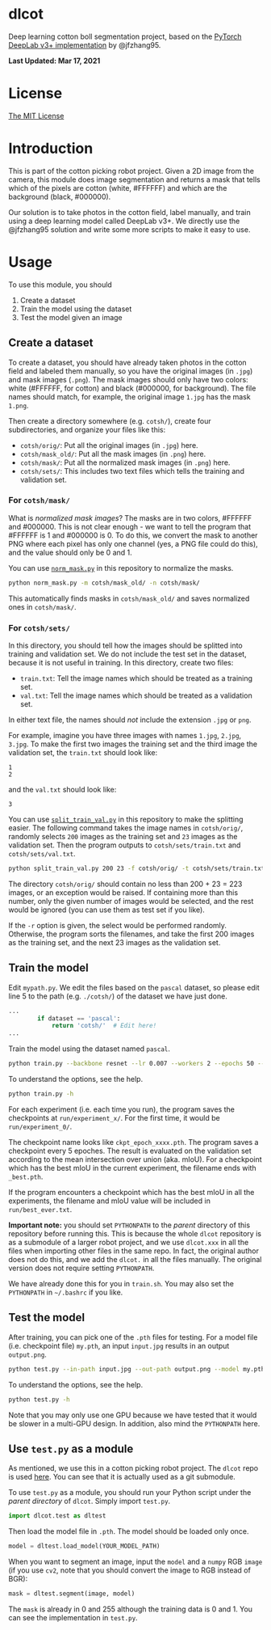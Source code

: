 # dlcot

Deep learning cotton boll segmentation project, based on the [PyTorch DeepLab v3+ implementation](https://github.com/jfzhang95/pytorch-deeplab-xception) by @jfzhang95.

**Last Updated: Mar 17, 2021**

# License

[The MIT License](LICENSE)

# Introduction

This is part of the cotton picking robot project. Given a 2D image from the camera, this module does image segmentation and returns a mask that tells which of the pixels are cotton (white, #FFFFFF) and which are the background (black, #000000).

Our solution is to take photos in the cotton field, label manually, and train using a deep learning model called DeepLab v3+. We directly use the @jfzhang95 solution and write some more scripts to make it easy to use.

# Usage

To use this module, you should
1. Create a dataset
2. Train the model using the dataset
3. Test the model given an image

## Create a dataset

To create a dataset, you should have already taken photos in the cotton field and labeled them manually, so you have the original images (in `.jpg`) and mask images (`.png`). The mask images should only have two colors: white (#FFFFFF, for cotton) and black (#000000, for background). The file names should match, for example, the original image `1.jpg` has the mask `1.png`.

Then create a directory somewhere (e.g. `cotsh/`), create four subdirectories, and organize your files like this:
- `cotsh/orig/`: Put all the original images (in `.jpg`) here.
- `cotsh/mask_old/`: Put all the mask images (in `.png`) here.
- `cotsh/mask/`: Put all the normalized mask images (in `.png`) here.
- `cotsh/sets/`: This includes two text files which tells the training and validation set.

### For `cotsh/mask/`

What is *normalized mask images*? The masks are in two colors, #FFFFFF and #000000. This is not clear enough - we want to tell the program that #FFFFFF is 1 and #000000 is 0. To do this, we convert the mask to another PNG where each pixel has only one channel (yes, a PNG file could do this), and the value should only be 0 and 1.

You can use [`norm_mask.py`](norm_mask.py) in this repository to normalize the masks.
```sh
python norm_mask.py -m cotsh/mask_old/ -n cotsh/mask/
```
This automatically finds masks in `cotsh/mask_old/` and saves normalized ones in `cotsh/mask/`.

### For `cotsh/sets/`

In this directory, you should tell how the images should be splitted into training and validation set. We do not include the test set in the dataset, because it is not useful in training. In this directory, create two files:
- `train.txt`: Tell the image names which should be treated as a training set.
- `val.txt`: Tell the image names which should be treated as a validation set.

In either text file, the names should *not* include the extension `.jpg` or `png`.

For example, imagine you have three images with names `1.jpg`, `2.jpg`, `3.jpg`. To make the first two images the training set and the third image the validation set, the `train.txt` should look like:
```
1
2
```
and the `val.txt` should look like:
```
3
```
You can use [`split_train_val.py`](split_train_val.py) in this repository to make the splitting easier. The following command takes the image names in `cotsh/orig/`, randomly selects `200` images as the training set and `23` images as the validation set. Then the program outputs to `cotsh/sets/train.txt` and `cotsh/sets/val.txt`.
```sh
python split_train_val.py 200 23 -f cotsh/orig/ -t cotsh/sets/train.txt -v cotsh/sets/val.txt -r
```
The directory `cotsh/orig/` should contain no less than 200 + 23 = 223 images, or an exception would be raised. If containing more than this number, only the given number of images would be selected, and the rest would be ignored (you can use them as test set if you like).

If the `-r` option is given, the select would be performed randomly. Otherwise, the program sorts the filenames, and take the first 200 images as the training set, and the next 23 images as the validation set.

## Train the model

Edit `mypath.py`. We edit the files based on the `pascal` dataset, so please edit line 5 to the path (e.g. `./cotsh/`) of the dataset we have just done.
```python
...
        if dataset == 'pascal':
            return 'cotsh/'  # Edit here!
...
```
Train the model using the dataset named `pascal`.
```sh
python train.py --backbone resnet --lr 0.007 --workers 2 --epochs 50 --eval-interval 1 --dataset pascal --directory run/ --gpu-ids 0,1
```
To understand the options, see the help.
```sh
python train.py -h
```

For each experiment (i.e. each time you run), the program saves the checkpoints at `run/experiment_x/`. For the first time, it would be `run/experiment_0/`.

The checkpoint name looks like `ckpt_epoch_xxxx.pth`. The program saves a checkpoint every 5 epoches. The result is evaluated on the validation set according to the mean intersection over union (aka. mIoU). For a checkpoint which has the best mIoU in the current experiment, the filename ends with `_best.pth`.

If the program encounters a checkpoint which has the best mIoU in all the experiments, the filename and mIoU value will be included in `run/best_ever.txt`.

**Important note:** you should set `PYTHONPATH` to the *parent* directory of this repository before running this. This is because the whole `dlcot` repository is as a submodule of a larger robot project, and we use `dlcot.xxx` in all the files when importing other files in the same repo. In fact, the original author does not do this, and we add the `dlcot.` in all the files manually. The original version does not require setting `PYTHONPATH`.

We have already done this for you in `train.sh`. You may also set the `PYTHONPATH` in `~/.bashrc` if you like.

## Test the model

After training, you can pick one of the `.pth` files for testing. For a model file (i.e. checkpoint file) `my.pth`, an input `input.jpg` results in an output `output.png`.
```sh
python test.py --in-path input.jpg --out-path output.png --model my.pth --gpu 0
```
To understand the options, see the help.
```sh
python test.py -h
```
Note that you may only use one GPU because we have tested that it would be slower in a multi-GPU design. In addition, also mind the `PYTHONPATH` here.

## Use `test.py` as a module

As mentioned, we use this in a cotton picking robot project. The `dlcot` repo is used [here](https://github.com/houjiawei11/cotton_seg_ros/tree/master/cotton_srv/scripts). You can see that it is actually used as a git submodule.

To use `test.py` as a module, you should run your Python script under the *parent directory* of `dlcot`. Simply import `test.py`.
```python
import dlcot.test as dltest
```
Then load the model file in `.pth`. The model should be loaded only once.
```python
model = dltest.load_model(YOUR_MODEL_PATH)
```
When you want to segment an image, input the `model` and a `numpy` RGB `image` (if you use `cv2`, note that you should convert the image to RGB instead of BGR):
```python
mask = dltest.segment(image, model)
```
The `mask` is already in 0 and 255 although the training data is 0 and 1. You can see the implementation in `test.py`.
